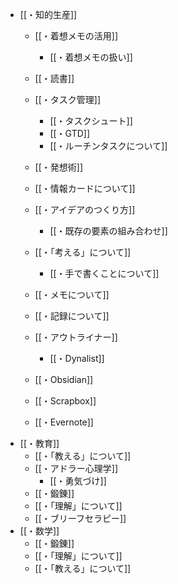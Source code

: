 - [[・知的生産]]
	- [[・着想メモの活用]]

		- [[・着想メモの扱い]] 
	- [[・読書]]
	- [[・タスク管理]]
		- [[・タスクシュート]] 
		- [[・GTD]]
		- [[・ルーチンタスクについて]]
	- [[・発想術]]
	- [[・情報カードについて]]
	- [[・アイデアのつくり方]]
		- [[・既存の要素の組み合わせ]] 
	- [[・「考える」について]]
		- [[・手で書くことについて]]
	- [[・メモについて]]
	- [[・記録について]]
	- [[・アウトライナー]]
		- [[・Dynalist]]
	- [[・Obsidian]] 
	- [[・Scrapbox]]
	- [[・Evernote]]
- [[・教育]]
	- [[・「教える」について]] 
	- [[・アドラー心理学]] 
		- [[・勇気づけ]]
	- [[・鍛錬]]
	- [[・「理解」について]]
	- [[・ブリーフセラピー]]
- [[・数学]] 
	- [[・鍛錬]] 
	- [[・「理解」について]]
	- [[・「教える」について]]
